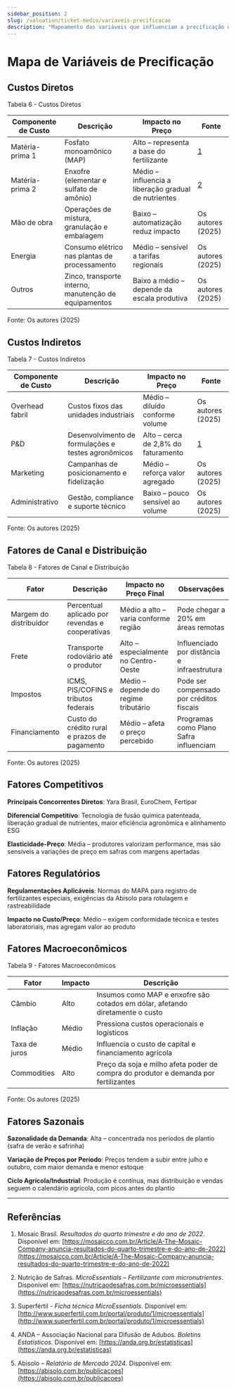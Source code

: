 ```yaml
---
sidebar_position: 2
slug: /valuation/ticket-medio/variaveis-precificacao
description: "Mapeamento das variáveis que influenciam a precificação do produto"
---
```


# Mapa de Variáveis de Precificação

## Custos Diretos

<p style={{textAlign: 'center'}}>Tabela 6 - Custos Diretos</p>

| Componente de Custo | Descrição | Impacto no Preço | Fonte |
|---------------------|-----------|------------------|-------|
| Matéria-prima 1 | Fosfato monoamônico (MAP) | Alto – representa a base do fertilizante | [1](https://mosaicco.com.br/Fertilizantes) |
| Matéria-prima 2 | Enxofre (elementar e sulfato de amônio) | Médio – influencia a liberação gradual de nutrientes | [2](https://nutricaodesafras.com.br/microessentials) |
| Mão de obra | Operações de mistura, granulação e embalagem | Baixo – automatização reduz impacto | Os autores (2025) |
| Energia | Consumo elétrico nas plantas de processamento | Médio – sensível a tarifas regionais | Os autores (2025) |
| Outros | Zinco, transporte interno, manutenção de equipamentos | Baixo a médio – depende da escala produtiva | Os autores (2025) |

<p style={{textAlign: 'center'}}>Fonte: Os autores (2025)</p>

## Custos Indiretos

<p style={{textAlign: 'center'}}>Tabela 7 - Custos Indiretos</p>

| Componente de Custo | Descrição | Impacto no Preço | Fonte |
|---------------------|-----------|------------------|-------|
| Overhead fabril | Custos fixos das unidades industriais | Médio – diluído conforme volume | Os autores (2025) |
| P&D | Desenvolvimento de formulações e testes agronômicos | Alto – cerca de 2,8% do faturamento | [1](https://mosaicco.com.br/Fertilizantes) |
| Marketing | Campanhas de posicionamento e fidelização | Médio – reforça valor agregado | Os autores (2025) |
| Administrativo | Gestão, compliance e suporte técnico | Baixo – pouco sensível ao volume | Os autores (2025) |

<p style={{textAlign: 'center'}}>Fonte: Os autores (2025)</p>

## Fatores de Canal e Distribuição

<p style={{textAlign: 'center'}}>Tabela 8 - Fatores de Canal e Distribuição</p>

| Fator | Descrição | Impacto no Preço Final | Observações |
|-------|-----------|------------------------|-------------|
| Margem do distribuidor | Percentual aplicado por revendas e cooperativas | Médio a alto – varia conforme região | Pode chegar a 20% em áreas remotas |
| Frete | Transporte rodoviário até o produtor | Alto – especialmente no Centro-Oeste | Influenciado por distância e infraestrutura |
| Impostos | ICMS, PIS/COFINS e tributos federais | Médio – depende do regime tributário | Pode ser compensado por créditos fiscais |
| Financiamento | Custo do crédito rural e prazos de pagamento | Médio – afeta o preço percebido | Programas como Plano Safra influenciam |

<p style={{textAlign: 'center'}}>Fonte: Os autores (2025)</p>

## Fatores Competitivos

**Principais Concorrentes Diretos**: Yara Brasil, EuroChem, Fertipar

**Diferencial Competitivo**: Tecnologia de fusão química patenteada, liberação gradual de nutrientes, maior eficiência agronômica e alinhamento ESG

**Elasticidade-Preço**: Média – produtores valorizam performance, mas são sensíveis a variações de preço em safras com margens apertadas

## Fatores Regulatórios

**Regulamentações Aplicáveis**: Normas do MAPA para registro de fertilizantes especiais, exigências da Abisolo para rotulagem e rastreabilidade

**Impacto no Custo/Preço**: Médio – exigem conformidade técnica e testes laboratoriais, mas agregam valor ao produto

## Fatores Macroeconômicos

<p style={{textAlign: 'center'}}>Tabela 9 - Fatores Macroeconômicos</p>

| Fator | Impacto | Descrição |
|-------|---------|-----------|
| Câmbio | Alto | Insumos como MAP e enxofre são cotados em dólar, afetando diretamente o custo |
| Inflação | Médio | Pressiona custos operacionais e logísticos |
| Taxa de juros | Médio | Influencia o custo de capital e financiamento agrícola |
| Commodities | Alto | Preço da soja e milho afeta poder de compra do produtor e demanda por fertilizantes |

<p style={{textAlign: 'center'}}>Fonte: Os autores (2025)</p>

## Fatores Sazonais

**Sazonalidade da Demanda**: Alta – concentrada nos períodos de plantio (safra de verão e safrinha)

**Variação de Preços por Período**: Preços tendem a subir entre julho e outubro, com maior demanda e menor estoque

**Ciclo Agrícola/Industrial**: Produção é contínua, mas distribuição e vendas seguem o calendário agrícola, com picos antes do plantio

---

## Referências

1. Mosaic Brasil. *Resultados do quarto trimestre e do ano de 2022*. Disponível em: [https://mosaicco.com.br/Article/A-The-Mosaic-Company-anuncia-resultados-do-quarto-trimestre-e-do-ano-de-2022](https://mosaicco.com.br/Article/A-The-Mosaic-Company-anuncia-resultados-do-quarto-trimestre-e-do-ano-de-2022)

2. Nutrição de Safras. *MicroEssentials – Fertilizante com micronutrientes*. Disponível em: [https://nutricaodesafras.com.br/microessentials](https://nutricaodesafras.com.br/microessentials)

3. Superfértil - *Ficha técnica MicroEssentials*. Disponível em: [http://www.superfertil.com.br/portal/produto/1/microessentials](http://www.superfertil.com.br/portal/produto/1/microessentials)

4. ANDA – Associação Nacional para Difusão de Adubos. *Boletins Estatísticos*. Disponível em: [https://anda.org.br/estatisticas](https://anda.org.br/estatisticas)

5. Abisolo – *Relatório de Mercado 2024*. Disponível em: [https://abisolo.com.br/publicacoes](https://abisolo.com.br/publicacoes)

